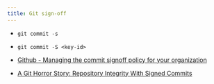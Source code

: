 ```yaml
---
title: Git sign-off
---
```



- `git commit -s`
- `git commit -S <key-id>`

- [Github - Managing the commit signoff policy for your organization](https://docs.github.com/en/organizations/managing-organization-settings/managing-the-commit-signoff-policy-for-your-organization)
- [A Git Horror Story: Repository Integrity With Signed Commits](https://mikegerwitz.com/2012/05/a-git-horror-story-repository-integrity-with-signed-commits)
